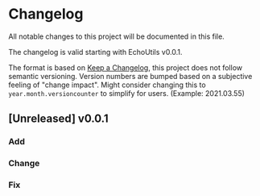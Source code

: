 # Changelog

All notable changes to this project will be documented in this file.

The changelog is valid starting with EchoUtils v0.0.1.

The format is based on [Keep a Changelog](https://keepachangelog.com/en/1.0.0/#how),
this project does not follow semantic versioning. Version numbers are bumped based on a subjective feeling of "change impact". Might consider changing this to `year.month.versioncounter` to simplify for users. (Example: 2021.03.55)

## [Unreleased] v0.0.1

### Add

### Change

### Fix
